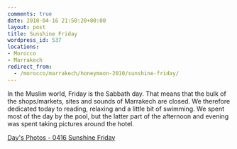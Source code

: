 ```yaml
---
comments: true
date: 2010-04-16 21:50:20+00:00
layout: post
title: Sunshine Friday
wordpress_id: 537
locations:
- Morocco
- Marrakech
redirect_from:
  - /morocco/marrakech/honeymoon-2010/sunshine-friday/
---
```


In the Muslim world, Friday is the Sabbath day. That means that the bulk of the shops/markets, sites and sounds of Marrakech are closed. We therefore dedicated today to reading, relaxing and a little bit of swimming. We spent most of the day by the pool, but the latter part of the afternoon and evening was spent taking pictures around the hotel.


[Day's Photos - 0416 Sunshine Friday](http://photos.perry-online.me.uk/travel/2010/0412-0419-our-honeymoon/0416-sunshine-friday/)
